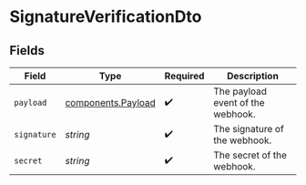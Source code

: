 # SignatureVerificationDto


## Fields

| Field                                                    | Type                                                     | Required                                                 | Description                                              |
| -------------------------------------------------------- | -------------------------------------------------------- | -------------------------------------------------------- | -------------------------------------------------------- |
| `payload`                                                | [components.Payload](../../models/components/payload.md) | :heavy_check_mark:                                       | The payload event of the webhook.                        |
| `signature`                                              | *string*                                                 | :heavy_check_mark:                                       | The signature of the webhook.                            |
| `secret`                                                 | *string*                                                 | :heavy_check_mark:                                       | The secret of the webhook.                               |